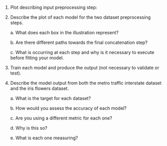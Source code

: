1. Plot describing input preprocessing step:

2. Describe the plot of each model for the two dataset preprocessing steps. 
   
    a. What does each box in the illustration represent? 
   
    b. Are there different paths towards the final concatenation step? 
   
    c. What is occurring at each step and why is it necessary to execute before fitting your model. 

3. Train each model and produce the output (not necessary to validate or test). 
4. Describe the model output from both the metro traffic interstate dataset and the iris flowers dataset.
   
    a. What is the target for each dataset?
   
    b. How would you assess the accuracy of each model? 
   
    c. Are you using a different metric for each one? 
   
    d. Why is this so? 
   
    e. What is each one measuring?
   